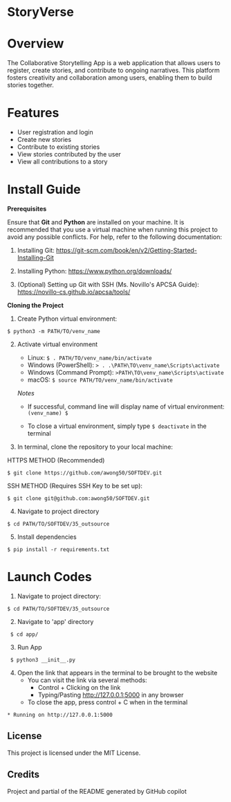 # StoryVerse

# Overview
The Collaborative Storytelling App is a web application that allows users to register, create stories, and contribute to ongoing narratives. This platform fosters creativity and collaboration among users, enabling them to build stories together. 

# Features
- User registration and login
- Create new stories
- Contribute to existing stories
- View stories contributed by the user
- View all contributions to a story

# Install Guide

**Prerequisites**

Ensure that **Git** and **Python** are installed on your machine. It is recommended that you use a virtual machine when running this project to avoid any possible conflicts. For help, refer to the following documentation:
   1. Installing Git: https://git-scm.com/book/en/v2/Getting-Started-Installing-Git 
   2. Installing Python: https://www.python.org/downloads/ 

   3. (Optional) Setting up Git with SSH (Ms. Novillo's APCSA Guide): https://novillo-cs.github.io/apcsa/tools/ 
         

**Cloning the Project**
1. Create Python virtual environment:

```
$ python3 -m PATH/TO/venv_name
```

2. Activate virtual environment 

   - Linux: `$ . PATH/TO/venv_name/bin/activate`
   - Windows (PowerShell): `> . .\PATH\TO\venv_name\Scripts\activate`
   - Windows (Command Prompt): `>PATH\TO\venv_name\Scripts\activate`
   - macOS: `$ source PATH/TO/venv_name/bin/activate`

   *Notes*

   - If successful, command line will display name of virtual environment: `(venv_name) $ `

   - To close a virtual environment, simply type `$ deactivate` in the terminal


3. In terminal, clone the repository to your local machine: 

HTTPS METHOD (Recommended)

```
$ git clone https://github.com/awong50/SOFTDEV.git   
```

SSH METHOD (Requires SSH Key to be set up):

```
$ git clone git@github.com:awong50/SOFTDEV.git
```

4. Navigate to project directory

```
$ cd PATH/TO/SOFTDEV/35_outsource
```

5. Install dependencies

```
$ pip install -r requirements.txt
```
        
# Launch Codes

1. Navigate to project directory:

```
$ cd PATH/TO/SOFTDEV/35_outsource
```
 
2. Navigate to 'app' directory

```
 $ cd app/
```

3. Run App

```
 $ python3 __init__.py
```
4. Open the link that appears in the terminal to be brought to the website
    - You can visit the link via several methods:
        - Control + Clicking on the link
        - Typing/Pasting http://127.0.0.1:5000 in any browser
    - To close the app, press control + C when in the terminal

```    
* Running on http://127.0.0.1:5000
``` 

## License
This project is licensed under the MIT License.

## Credits
Project and partial of the README generated by GitHub copilot